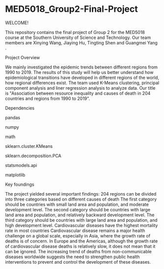 # MED5018_Group2-Final-Project

WELCOME!

This repository contains the final project of Group 2 for the MED5018 course at the Southern University of Science and Technology. Our team members are Xinying Wang, Jiaying Hu, Tingting Shen and Guangmei Yang .


Project Overview

We mainly investigated the epidemic trends between different regions from 1990 to 2019. The results of this study will help us better understand how epidemiological transitions have developed in different regions of the world, how regional differences exist. The team used K-Means clustering, principal component analysis and liner regression analysis to analyze data. Our title is "Association between resource inequality and causes of death in 204 countries and regions from 1990 to 2019".


Dependencies

pandas 

numpy 

math 

sklearn.cluster.KMeans 

sklearn.decomposition.PCA 

statsmodels.api 

matplotlib 


Key foundings

The project yielded several important findings:
204 regions can be divided into three categories based on different causes of death
The first category should be countries with small land area and population, and moderate development level. The second category should be countries with large land area and population, and relatively backward development level. The third category should be countries with large land area and population, and high development level.
Cardiovascular diseases have the highest mortality rate in most countries
Cardiovascular disease remains a major health challenge on a global scale, especially in Asia, where the growth rate of deaths is of concern. In Europe and the Americas, although the growth rate of cardiovascular disease deaths is relatively slow, it does not mean that it can be ignored.
The increasing trend of deaths from non-communicable diseases worldwide suggests the need to strengthen public health interventions to prevent and control the development of these diseases.
